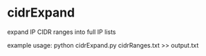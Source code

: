 cidrExpand
==========

expand IP CIDR ranges into full IP lists

example usage: python cidrExpand.py cidrRanges.txt >> output.txt

